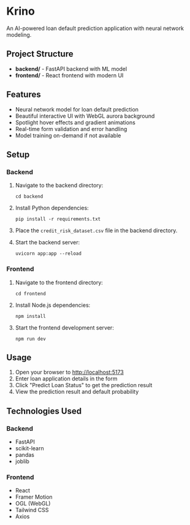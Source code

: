 # Krino

An AI-powered loan default prediction application with neural network modeling.

## Project Structure

- **backend/** - FastAPI backend with ML model
- **frontend/** - React frontend with modern UI

## Features

- Neural network model for loan default prediction
- Beautiful interactive UI with WebGL aurora background
- Spotlight hover effects and gradient animations
- Real-time form validation and error handling
- Model training on-demand if not available

## Setup

### Backend

1. Navigate to the backend directory:
   ```
   cd backend
   ```

2. Install Python dependencies:
   ```
   pip install -r requirements.txt
   ```

3. Place the `credit_risk_dataset.csv` file in the backend directory.

4. Start the backend server:
   ```
   uvicorn app:app --reload
   ```

### Frontend

1. Navigate to the frontend directory:
   ```
   cd frontend
   ```

2. Install Node.js dependencies:
   ```
   npm install
   ```

3. Start the frontend development server:
   ```
   npm run dev
   ```

## Usage

1. Open your browser to [http://localhost:5173](http://localhost:5173)
2. Enter loan application details in the form
3. Click "Predict Loan Status" to get the prediction result
4. View the prediction result and default probability

## Technologies Used

### Backend
- FastAPI
- scikit-learn
- pandas
- joblib

### Frontend
- React
- Framer Motion
- OGL (WebGL)
- Tailwind CSS
- Axios 